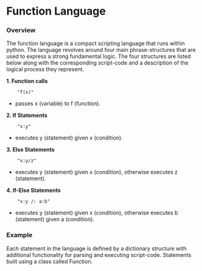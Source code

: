 # Function Language


### Overview

The function language is a compact scripting language that runs within python. The language revolves around four main phrase-structures that are used to express a strong fundamental logic. The four structures are listed below along with the corresponding script-code and a description of the logical process they represent.

__1. Function calls__

		"f(x)"	

- passes x (variable) to f (function).


__2. If Statements__

		"x:y"
- executes y (statement) given x (condition).


__3. Else Statements__
		
		"x:y/z"
- executes y (statement) given x (condition),
  otherwise executes z (statement).

__4. If-Else Statements__

		"x:y /: a:b"
- executes y (statement) given x (condition), 
  otherwise executes b (statement) given a (condition).

### Example

Each statement in the language is defined by a dictionary structure with additional functionality for parsing and executing script-code. Statements built using a class called Function.